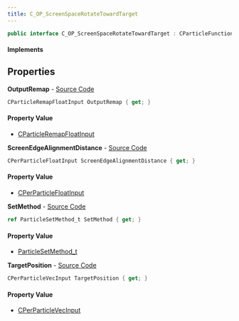 ```yaml
---
title: C_OP_ScreenSpaceRotateTowardTarget
---
```


```csharp
public interface C_OP_ScreenSpaceRotateTowardTarget : CParticleFunctionOperator, CParticleFunction, ISchemaClass<CParticleFunction>, ISchemaClass<CParticleFunctionOperator>, ISchemaClass<C_OP_ScreenSpaceRotateTowardTarget>, ISchemaField, ISchemaClass, INativeHandle
```

#### Implements

## Properties

**OutputRemap** - [Source Code](https://github.com/swiftly-solution/swiftlys2/blob/master/managed/src/SwiftlyS2.Generated/Schemas/Interfaces/C_OP_ScreenSpaceRotateTowardTarget.cs#L18)

```csharp
CParticleRemapFloatInput OutputRemap { get; }
```

#### Property Value

- [CParticleRemapFloatInput](/docs/api/shared/schemadefinitions/cparticleremapfloatinput)

**ScreenEdgeAlignmentDistance** - [Source Code](https://github.com/swiftly-solution/swiftlys2/blob/master/managed/src/SwiftlyS2.Generated/Schemas/Interfaces/C_OP_ScreenSpaceRotateTowardTarget.cs#L22)

```csharp
CPerParticleFloatInput ScreenEdgeAlignmentDistance { get; }
```

#### Property Value

- [CPerParticleFloatInput](/docs/api/shared/schemadefinitions/cperparticlefloatinput)

**SetMethod** - [Source Code](https://github.com/swiftly-solution/swiftlys2/blob/master/managed/src/SwiftlyS2.Generated/Schemas/Interfaces/C_OP_ScreenSpaceRotateTowardTarget.cs#L20)

```csharp
ref ParticleSetMethod_t SetMethod { get; }
```

#### Property Value

- [ParticleSetMethod_t](/docs/api/shared/schemadefinitions/particlesetmethod_t)

**TargetPosition** - [Source Code](https://github.com/swiftly-solution/swiftlys2/blob/master/managed/src/SwiftlyS2.Generated/Schemas/Interfaces/C_OP_ScreenSpaceRotateTowardTarget.cs#L16)

```csharp
CPerParticleVecInput TargetPosition { get; }
```

#### Property Value

- [CPerParticleVecInput](/docs/api/shared/schemadefinitions/cperparticlevecinput)

